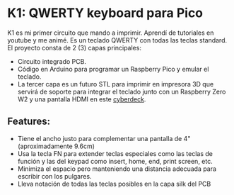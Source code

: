 # K1: QWERTY keyboard para Pico
K1 es mi primer circuito que mando a imprimir. Aprendí de tutoriales en youtube y me animé. Es un teclado QWERTY con todas las teclas standard. El proyecto consta de 2 (3) capas principales:
- Circuito integrado PCB.
- Código en Arduino para programar un Raspberry Pico y emular el teclado.
- La tercer capa es un futuro STL para imprimir en impresora 3D que servirá de soporte para integrar el teclado junto con un Raspberry Zero W2 y una pantalla HDMI en este [cyberdeck](../).

## Features:
- Tiene el ancho justo para complementar una pantalla de 4" (aproximadamente 9.6cm)
- Usa la tecla FN para extender teclas especiales como las teclas de función y las del keypad como insert, home, end, print screen, etc.
- Minimiza el espacio pero manteniendo una distancia adecuada para escribir con los pulgares.
- Lleva notación de todas las teclas posibles en la capa silk del PCB

